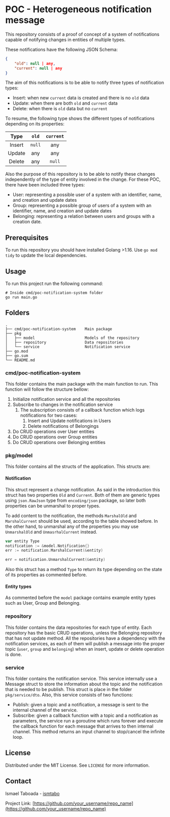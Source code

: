 # POC - Heterogeneous notification message

This repository consists of a proof of concept of a system of notifications capable of notifying changes in entities of multiple types.

These notifications have the following JSON Schema:
```json
{
    "old": null | any,
    "current": null | any
}
```

The aim of this notifications is to be able to notify three types of notification types:
- Insert: when new `current` data is created and there is no `old` data
- Update: when there are both `old` and `current` data
- Delete: when there is `old` data but no `current`

To resume, the following type shows the different types of notifications depending on its properties:

|  Type  | `old`  | `current` |
| :----: | :----: | :-------: |
| Insert | `null` |    any    |
| Update |  any   |    any    |
| Delete |  any   |  `null`   |

Also the purpose of this repository is to be able to notify these changes independently of the type of entity involved in the change. For these POC, there have been included three types:
- User: representing a possible user of a system with an identifier, name, and creation and update dates
- Group: representing a possible group of users of a system with an identifier, name, and creation and update dates
- Belonging: representing a relation between users and groups with a creation date.

## Prerequisites
To run this repository you should have installed Golang >1.16. Use `go mod tidy` to update the local dependencies.

## Usage
To run this project run the following command:
```
# Inside cmd/poc-notification-system folder
go run main.go
```

## Folders

```
.
├── cmd/poc-notification-system    Main package
├── pkg
│   ├── model                      Models of the repository
│   ├── repository                 Data repositories
│   └── service                    Notification service
├── go.mod
├── go.sum
└── README.md
```

### cmd/poc-notification-system
This folder contains the main package with the main function to run. This function will follow the structure bellow:
1. Initialize notification service and all the repositories
2. Subscribe to changes in the notification service
   1. The subscription consists of a callback function which logs notifications for two cases:
      1. Insert and Update notifications in Users
      2. Delete notifications of Belongings
3. Do CRUD operations over User entities
4. Do CRUD operations over Group entities
5. Do CRUD operations over Belonging entities


### pkg/model
This folder contains all the structs of the application. This structs are:

#### Notification
This struct represent a change notification. As said in the introduction this struct has two properties `Old` and `Current`. Both of them are generic types using `json.RawJson` type from `encoding/json` package, so later both properties can be unmarshal to proper types.

To add content to the notification, the methods `MarshalOld` and `MarshalCurrent` should be used, according to the table showed before. In the other hand, to unmarshal any of the properties you may use `UnmarshalOld` and `UnmasrhalCurrent` instead.

```go
var entity Type
notification := &model.Notification{}
err := notification.MarshalCurrent(&entity)

err = notification.UnmarshalCurrent(&entity)
```

Also this struct has a method `Type` to return its type depending on the state of its properties as commented before.

#### Entity types
As commented before the `model` package contains example entity types such as User, Group and Belonging.

### repository
This folder contains the data repositories for each type of entity. Each repository has the basic CRUD operations, unless the Belonging repository that has not update method. All the repositories have a dependency with the notification services, as each of them will publish a message into the proper topic (`user`, `group` and `belonging`) when an insert, update or delete operation is done.

### service
This folder contains the notification service. This service internally use a Message struct to store the information about the topic and the notification that is needed to be publish. This struct is place in the folder `pkg/service/dto`. Also, this service consists of two functions:
- Publish: given a topic and a notification, a message is sent to the internal channel of the service.
- Subscribe: given a callback function with a topic and a notification as parameters, the service run a goroutine which runs forever and execute the callback function for each message that arrives to then internal channel. This method returns an input channel to stop/cancel the infinite loop.

## License

Distributed under the MIT License. See `LICENSE` for more information.

## Contact

Ismael Taboada - [ismtabo](https://github.com/ismtabo)

Project Link: [https://github.com/your_username/repo_name](https://github.com/your_username/repo_name)